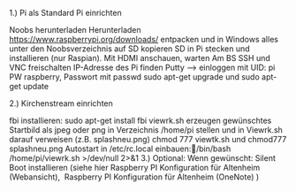 1.) Pi als Standard Pi einrichten

Noobs herunterladen
Herunterladen
https://www.raspberrypi.org/downloads/
entpacken und in Windows alles unter den Noobsverzeichnis auf SD kopieren
SD in Pi stecken und installieren (nur Raspian). Mit HDMI anschauen, warten
Am BS SSH und VNC freischalten
IP-Adresse des Pi finden
Putty –> einloggen mit UID: pi  PW raspberry, Passwort mit passwd 
sudo apt-get upgrade und sudo apt-get update

2.) Kirchenstream einrichten

fbi installieren:  sudo apt-get install fbi
viewrk.sh erzeugen
gewünschtes Startbild als jpeg oder png in Verzeichnis /home/pi stellen und in Viewrk.sh darauf verweisen (z.B. splashneu.png)
chmod 777 viewtk.sh und chmod777 splashneu.png
Autostart in /etc/rc.local einbauen:/bin/bash /home/pi/viewrk.sh >/dev/null 2>&1
3.) Optional:
Wenn gewünscht: Silent Boot installieren (siehe hier  Raspberry PI Konfiguration für Altenheim (Webansicht),  Raspberry PI Konfiguration für Altenheim (OneNote) )
